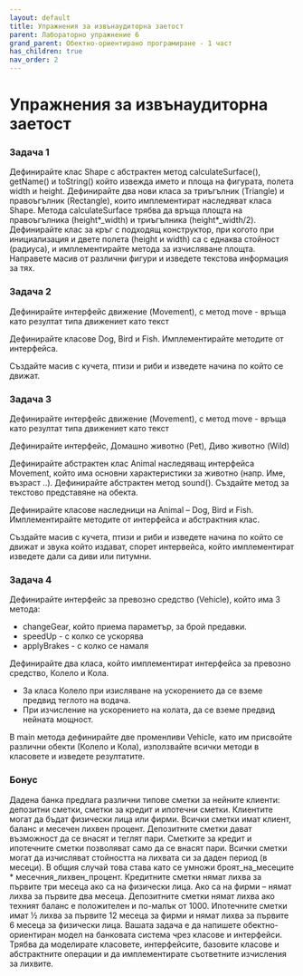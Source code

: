 ```yaml
---
layout: default
title: Упражнения за извънаудиторна заетост
parent: Лабораторно упражнение 6
grand_parent: Обектно-ориентирано програмиране - 1 част
has_children: true
nav_order: 2
---
```

# Упражнения за извънаудиторна заетост

### Задача 1

Дефинирайте клас Shape с абстрактен метод calculateSurface(), getName() и toString() който извежда името и площа на фигурата, полета width и height. Дефинирайте два нови класа за триъгълник (Triangle) и правоъгълник (Rectangle), които имплементират наследяват класа Shape. Метода calculateSurface трябва да връща площта на правоъгълника (height\*_width) и триъгълника (height\*_width/2). Дефинирайте клас за кръг с подхо­дящ конструктор, при когото при инициализация и двете полета (height и width) са с еднаква стойност (радиуса), и имплементирайте метода за изчисляване площта. Направете масив от различни фигури и изведете текстова информация за тях.

### Задача 2

Дефинирайте интерфейс движение (Movement), с метод move - връща като резултат типа движениет като текст

Дефинирайте класове Dog, Bird и Fish. Имплементирайте методите от интерфейса.

Създайте масив с кучета, птизи и риби и изведете начина по който се движат.

### Задача 3

Дефинирайте интерфейс движение (Movement), с метод move - връща като резултат типа движениет като текст

Дефинирайте интерфейс, Домашно животно (Pet), Диво животно (Wild)

Дефинирайте абстрактен клас Animal наследяващ интерфейса Movement, който има основни характеристики за животно (напр. Име, възраст ..). Дефинирайте абстрактен метод sound(). Създайте метод за текстово представяне на обекта.

Дефинирайте класове наследници на Animal – Dog, Bird и Fish. Имплементирайте методите от интерфейса и абстрактния клас.

Създайте масив с кучета, птизи и риби и изведете начина по който се движат и звука който издават, спорет интервейса, който имплементират изведете дали са диви или питумни.

### Задача 4

Дефинирайте интерфейс за превозно средство (Vehicle), който има 3 метода:

* changeGear, който приема параметър, за брой предавки.
* speedUp - с колко се ускорява
* applyBrakes - с колко се намаля

Дефинирайте два класа, който имплементират интерфейса за превозно средство, Колело и Кола.

* За класа Колело при изисляване на ускорението да се вземе предвид теглото на водача.
* При изчисление на ускорението на колата, да се вземе предвид нейната мощност.

В main метода дефинирайте две променливи Vehicle, като им присвойте различни обекти (Колело и Кола),  използвайте всички методи в класовете и изведете резултатите.

### Бонус

Дадена банка предлага различни типове сметки за нейните клиенти: депозитни сметки, сметки за кредит и ипотечни сметки. Клиентите могат да бъдат физически лица или фирми. Всички сметки имат клиент, баланс и месечен лихвен процент. Депозитните сметки дават възможност да се внасят и теглят пари. Сметките за кредит и ипотечните сметки позволяват само да се внасят пари. Всички сметки могат да изчисляват стойността на лихвата си за даден период (в месеци). В общия случай това става като се умножи броят\_на\_месеците \* месечния\_лихвен\_процент. Кредитните сметки нямат лихва за първите три месеца ако са на физически лица. Ако са на фирми – нямат лихва за първите два месеца. Депозитните сметки нямат лихва ако техният баланс е положителен и по-малък от 1000. Ипотечните сметки имат ½ лихва за първите 12 месеца за фирми и нямат лихва за първите 6 месеца за физически лица. Вашата задача е да напишете обектно-ориентиран модел на банковата система чрез класове и интерфейси. Трябва да моделирате класовете, интерфейсите, базовите класове и абстрактните операции и да имплементирате съответните изчисления за лихвите.
